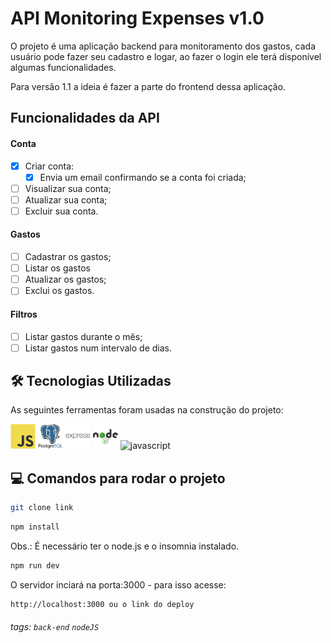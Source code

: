 # API Monitoring Expenses v1.0

O projeto é uma aplicação backend para monitoramento dos gastos, cada usuário pode fazer seu cadastro e logar, ao fazer o login ele terá disponível algumas funcionalidades.

Para versão 1.1 a ideia é fazer a parte do frontend dessa aplicação.

## Funcionalidades da API

#### Conta

- [x] Criar conta:
     - [x] Envia um email confirmando se a conta foi criada;
- [ ] Visualizar sua conta;
- [ ] Atualizar sua conta;
- [ ] Excluir sua conta.

#### Gastos

- [ ] Cadastrar os gastos;
- [ ] Listar os gastos
- [ ] Atualizar os gastos;
- [ ] Exclui os gastos.

#### Filtros

- [ ] Listar gastos durante o mês;
- [ ] Listar gastos num intervalo de dias.

## 🛠 Tecnologias Utilizadas

As seguintes ferramentas foram usadas na construção do projeto:

<img src="https://raw.githubusercontent.com/devicons/devicon/master/icons/javascript/javascript-original.svg" alt="javascript" width="40" height="40"/> <img src="https://raw.githubusercontent.com/devicons/devicon/master/icons/postgresql/postgresql-original-wordmark.svg" alt="postgresql" width="40" height="40"/> <img src="https://raw.githubusercontent.com/devicons/devicon/master/icons/express/express-original-wordmark.svg" alt="express" width="40" height="40"/> <img src="https://raw.githubusercontent.com/devicons/devicon/master/icons/nodejs/nodejs-original-wordmark.svg" alt="nodejs" width="40" height="40"/>
<img src="https://github.com/alinesantana13/API_Banco_Digital/assets/97478571/5a1aaf9b-1f53-40b2-821f-bbce7cab7daf" alt="javascript" width="40" height="40"/>

## :computer: Comandos para rodar o projeto

```bash
git clone link
```

```bash
npm install
```

Obs.: É necessário ter o node.js e o insomnia instalado.

```bash
npm run dev
```

O servidor inciará na porta:3000 - para isso acesse:

```bash
http://localhost:3000 ou o link do deploy
```

###### tags: `back-end` `nodeJS`
